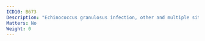 ```yaml
---
ICD10: B673
Description: "Echinococcus granulosus infection, other and multiple sites"
Matters: No
Weight: 0
---
```

